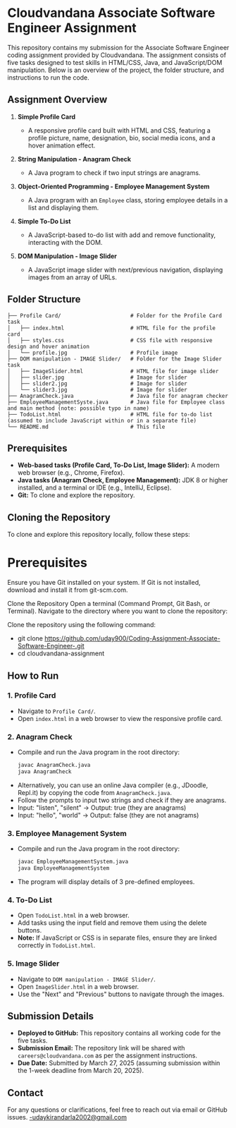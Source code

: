 # Cloudvandana Associate Software Engineer Assignment

This repository contains my submission for the Associate Software Engineer coding assignment provided by Cloudvandana. The assignment consists of five tasks designed to test skills in HTML/CSS, Java, and JavaScript/DOM manipulation. Below is an overview of the project, the folder structure, and instructions to run the code.

## Assignment Overview

1. **Simple Profile Card**  
   - A responsive profile card built with HTML and CSS, featuring a profile picture, name, designation, bio, social media icons, and a hover animation effect.

2. **String Manipulation - Anagram Check**  
   - A Java program to check if two input strings are anagrams.

3. **Object-Oriented Programming - Employee Management System**  
   - A Java program with an `Employee` class, storing employee details in a list and displaying them.

4. **Simple To-Do List**  
   - A JavaScript-based to-do list with add and remove functionality, interacting with the DOM.

5. **DOM Manipulation - Image Slider**  
   - A JavaScript image slider with next/previous navigation, displaying images from an array of URLs.

## Folder Structure

```
├── Profile Card/                      # Folder for the Profile Card task
│   ├── index.html                     # HTML file for the profile card
│   ├── styles.css                     # CSS file with responsive design and hover animation
│   └── profile.jpg                    # Profile image
├── DOM manipulation - IMAGE Slider/   # Folder for the Image Slider task
│   ├── ImageSlider.html               # HTML file for image slider
│   ├── slider.jpg                     # Image for slider
│   ├── slider2.jpg                    # Image for slider
│   └── slider3.jpg                    # Image for slider
├── AnagramCheck.java                  # Java file for anagram checker
├── EmployeeManagementSyste.java       # Java file for Employee class and main method (note: possible typo in name)
├── TodoList.html                      # HTML file for to-do list (assumed to include JavaScript within or in a separate file)
└── README.md                          # This file
```

## Prerequisites

- **Web-based tasks (Profile Card, To-Do List, Image Slider):** A modern web browser (e.g., Chrome, Firefox).
- **Java tasks (Anagram Check, Employee Management):** JDK 8 or higher installed, and a terminal or IDE (e.g., IntelliJ, Eclipse).
- **Git:** To clone and explore the repository.

## Cloning the Repository
To clone and explore this repository locally, follow these steps:

# Prerequisites
Ensure you have Git installed on your system.
If Git is not installed, download and install it from git-scm.com.

Clone the Repository
Open a terminal (Command Prompt, Git Bash, or Terminal).
Navigate to the directory where you want to clone the repository:

Clone the repository using the following command:

- git clone https://github.com/uday900/Coding-Assignment-Associate-Software-Engineer-.git
- cd cloudvandana-assignment

## How to Run

### 1. Profile Card
- Navigate to `Profile Card/`.
- Open `index.html` in a web browser to view the responsive profile card.

### 2. Anagram Check
- Compile and run the Java program in the root directory:
  ```bash
  javac AnagramCheck.java
  java AnagramCheck
  ```
- Alternatively, you can use an online Java compiler (e.g., JDoodle, Repl.it) by copying the code from `AnagramCheck.java`.
- Follow the prompts to input two strings and check if they are anagrams.
- Input: "listen", "silent" → Output: true (they are anagrams)
- Input: "hello", "world" → Output: false (they are not anagrams)

### 3. Employee Management System
- Compile and run the Java program in the root directory:
  ```bash
  javac EmployeeManagementSystem.java
  java EmployeeManagementSystem
  ```

- The program will display details of 3 pre-defined employees.

### 4. To-Do List
- Open `TodoList.html` in a web browser.
- Add tasks using the input field and remove them using the delete buttons.
- **Note:** If JavaScript or CSS is in separate files, ensure they are linked correctly in `TodoList.html`.

### 5. Image Slider
- Navigate to `DOM manipulation - IMAGE Slider/`.
- Open `ImageSlider.html` in a web browser.
- Use the "Next" and "Previous" buttons to navigate through the images.

## Submission Details
- **Deployed to GitHub:** This repository contains all working code for the five tasks.
- **Submission Email:** The repository link will be shared with `careers@cloudvandana.com` as per the assignment instructions.
- **Due Date:** Submitted by March 27, 2025 (assuming submission within the 1-week deadline from March 20, 2025).

## Contact
For any questions or clarifications, feel free to reach out via email or GitHub issues.
-udaykirandarla2002@gmail.com
